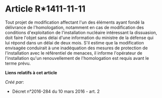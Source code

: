 # Article R*1411-11-11

Tout projet de modification affectant l'un des éléments ayant fondé la délivrance de l'homologation, notamment en cas de
modification des conditions d'exploitation de l'installation nucléaire intéressant la dissuasion, doit faire l'objet sans
délai d'une information du ministre de la défense qui lui répond dans un délai de deux mois. S'il estime que la modification
envisagée conduirait à une inadéquation des mesures de protection de l'installation avec le référentiel de menaces, il
informe l'opérateur de l'installation qu'un renouvellement de l'homologation est requis avant le terme prévu.

**Liens relatifs à cet article**

_Créé par_:

  - Décret n°2016-284 du 10 mars 2016 - art. 2
